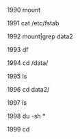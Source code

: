 1990  mount

 1991  cat /etc/fstab
 
 1992  mount|grep data2
 
 1993  df
 
 1994  cd /data/
 
 1995  ls
 
 1996  cd data2/
 
 1997  ls
 
 1998  du -sh *
 
 1999  cd
 

